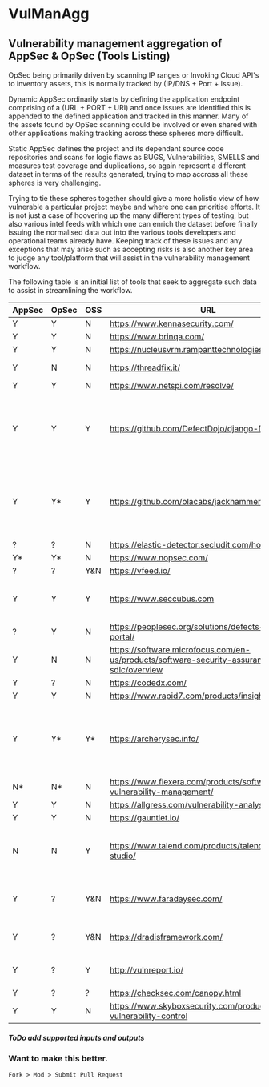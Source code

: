 # VulManAgg
## Vulnerability management aggregation of AppSec &amp; OpSec (Tools Listing)

OpSec being primarily driven by scanning IP ranges or Invoking Cloud API's to inventory assets, this is normally tracked by (IP/DNS + Port + Issue).

Dynamic AppSec ordinarily starts by defining the application endpoint comprising of a (URL + PORT + URI) and once issues are identified this is appended to the defined application and tracked in this manner. Many of the assets found by OpSec scanning could be involved or even shared with other applications making tracking across these spheres more difficult.

Static AppSec defines the project and its dependant source code repositories and scans for logic flaws as BUGS, Vulnerabilities, SMELLS and measures test coverage and duplications, so again represent a different dataset in terms of the results generated, trying to map accross all these spheres is very challenging.

Trying to tie these spheres together should give a more holistic view of how vulnerable a particular project maybe and where one can prioritise efforts. It is not just a case of hoovering up the many different types of testing, but also various intel feeds with which one can enrich the dataset before finally issuing the normalised data out into the various tools developers and operational teams already have. Keeping track of these issues and any exceptions that may arise such as accepting risks is also another key area to judge any tool/platform that will assist in the vulnerability management workflow.

The following table is an initial list of tools that seek to aggregate such data to assist in streamlining the workflow.

|AppSec|OpSec|OSS|URL|Notes|
|---|---|---|---------------------------|--|
| Y | Y | N | https://www.kennasecurity.com/ |
| Y | Y | N | https://www.brinqa.com/ |
| Y | Y | N | https://nucleusvrm.rampanttechnologies.com/ | Site down |
|Y | N | N | https://threadfix.it/ | No longer OSS |
| Y | Y | N | https://www.netspi.com/resolve/ |
| Y | Y | Y | https://github.com/DefectDojo/django-DefectDojo | Looks the Biz but cannot import, '0 findings were processed' | 
| Y | Y*| Y | https://github.com/olacabs/jackhammer | Online demo has no import, cannot build any version locally |
| ? | ? | N | https://elastic-detector.secludit.com/home/sign_in |
| Y* | Y* | N | https://www.nopsec.com/ |
| ? | ? | Y&N | https://vfeed.io/ |
| Y | Y | Y | https://www.seccubus.com | * Not a tool to consolidate scan data |
| ? | Y | N | https://peoplesec.org/solutions/defects-analytics-portal/ |
| Y | N | N | https://software.microfocus.com/en-us/products/software-security-assurance-sdlc/overview |
| Y | ? | N | https://codedx.com/ |
| Y | Y | N | https://www.rapid7.com/products/insightvm/ |
| Y | Y* | Y* | https://archerysec.info/ | Lack of import options, seems oriented to built in tools |
| N* | N* | N | https://www.flexera.com/products/software-vulnerability-management/ |
| Y | Y | N | https://allgress.com/vulnerability-analysis |
| Y | Y | N | https://gauntlet.io/ |
| N | N | Y | https://www.talend.com/products/talend-open-studio/ | Can map and normalise many datasets |
| Y | ? | Y&N | https://www.faradaysec.com/ | CE edition heavily stripped back |
| Y | ? | Y&N | https://dradisframework.com/ | pentest & owasp oriented |
| Y | ? | Y | http://vulnreport.io/ | pentest & owasp oriented |
| Y | ? | ? | https://checksec.com/canopy.html |
| Y | Y | N | https://www.skyboxsecurity.com/products/skybox-vulnerability-control |

#####  ToDo add supported inputs and outputs

### Want to make this better.
```Fork > Mod > Submit Pull Request ```
